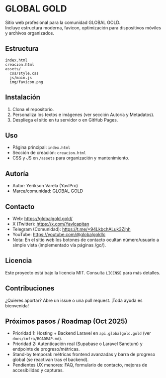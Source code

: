 # GLOBAL GOLD
Sitio web profesional para la comunidad GLOBAL GOLD.  
Incluye estructura moderna, favicon, optimización para dispositivos móviles y archivos organizados.

## Estructura
```
index.html
creacion.html
assets/
  css/style.css
  js/main.js
  img/favicon.png
```

## Instalación
1) Clona el repositorio.  
2) Personaliza los textos e imágenes (ver sección Autoría y Metadatos).  
3) Despliega el sitio en tu servidor o en GitHub Pages.

## Uso
- Página principal: `index.html`  
- Sección de creación: `creacion.html`  
- CSS y JS en `/assets` para organización y mantenimiento.

## Autoría
- Autor: Yerikson Varela (YavlPro)  
- Marca/comunidad: GLOBAL GOLD

## Contacto
- Web: https://globalgold.gold/  
- X (Twitter): https://x.com/Yavlcapitan  
- Telegram (Comunidad): https://t.me/+94LkbchALuk3Zjhh  
- YouTube: https://youtube.com/@globalgoldlc  
- Nota: En el sitio web los botones de contacto ocultan número/usuario a simple vista (implementado vía páginas /go/).

## Licencia
Este proyecto está bajo la licencia MIT. Consulta `LICENSE` para más detalles.

## Contribuciones
¿Quieres aportar? Abre un issue o una pull request. ¡Toda ayuda es bienvenida!

## Próximos pasos / Roadmap (Oct 2025)
- Prioridad 1: Hosting + Backend Laravel en `api.globalgold.gold` (ver `docs/infra/ROADMAP.md`).
- Prioridad 2: Autenticación real (Supabase o Laravel Sanctum) y endpoints de progreso/métricas.
- Stand-by temporal: métricas frontend avanzadas y barra de progreso global (se reactivan tras el backend).
- Pendientes UX menores: FAQ, formulario de contacto, mejoras de accesibilidad y capturas.